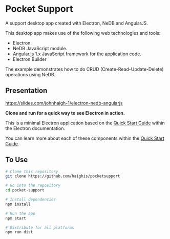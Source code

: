 # Pocket Support

A support desktop app created with Electron, NeDB and AngularJS. 

This desktop app makes use of the following web technologies and tools:

* Electron.
* NeDB JavaScript module.  
* Angular.js 1.x JavaScript framework for the application code.
* Electron Builder

The example demonstrates how to do CRUD (Create-Read-Update-Delete) operations using NeDB.

## Presentation 

https://slides.com/johnhaigh-1/electron-nedb-angularjs

**Clone and run for a quick way to see Electron in action.**

This is a minimal Electron application based on the [Quick Start Guide](http://electron.atom.io/docs/tutorial/quick-start) within the Electron documentation.

You can learn more about each of these components within the [Quick Start Guide](http://electron.atom.io/docs/tutorial/quick-start).

## To Use

```bash
# Clone this repository
git clone https://github.com/haighis/pocketsupport

# Go into the repository
cd pocket-support

# Install dependencies
npm install

# Run the app
npm start

# Distribute for all platforms
npm run dist

```
